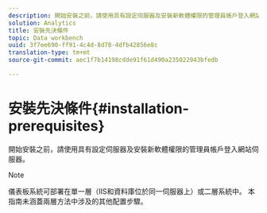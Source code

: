 ```yaml
---
description: 開始安裝之前，請使用具有設定伺服器及安裝新軟體權限的管理員帳戶登入網站伺服器。
solution: Analytics
title: 安裝先決條件
topic: Data workbench
uuid: 3f7ee690-ff91-4c4d-8d78-4dfb42856e8c
translation-type: tm+mt
source-git-commit: aec1f7b14198cdde91f61d490a235022943bfedb

---
```



# 安裝先決條件{#installation-prerequisites}

開始安裝之前，請使用具有設定伺服器及安裝新軟體權限的管理員帳戶登入網站伺服器。

>[!NOTE]
>
>儀表板系統可部署在單一層（IIS和資料庫位於同一伺服器上）或二層系統中。 本指南未涵蓋兩層方法中涉及的其他配置步驟。

